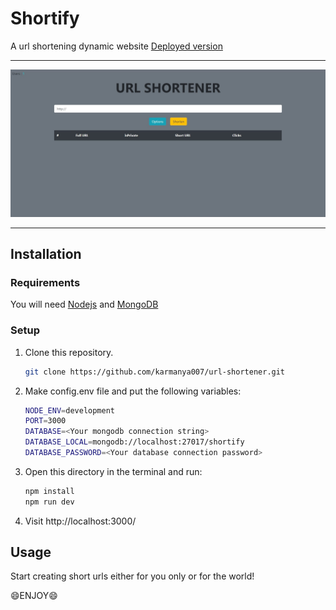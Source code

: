 # Shortify

A url shortening dynamic website
[Deployed version](https://shortify-url.glitch.me/)

---

![homepage](./public/img/cover.jpg)

---

## Installation

### Requirements

You will need [Nodejs](https://nodejs.org/en/) and [MongoDB](https://www.mongodb.com/)

### Setup

1. Clone this repository.

   ```sh
   git clone https://github.com/karmanya007/url-shortener.git
   ```

2. Make config.env file and put the following variables:
   ```sh
   NODE_ENV=development
   PORT=3000
   DATABASE=<Your mongodb connection string>
   DATABASE_LOCAL=mongodb://localhost:27017/shortify
   DATABASE_PASSWORD=<Your database connection password>
   ```
3. Open this directory in the terminal and run:

   ```sh
   npm install
   npm run dev
   ```

4. Visit http://localhost:3000/

## Usage

Start creating short urls either for you only or for the world!

:smile:ENJOY:smile:
